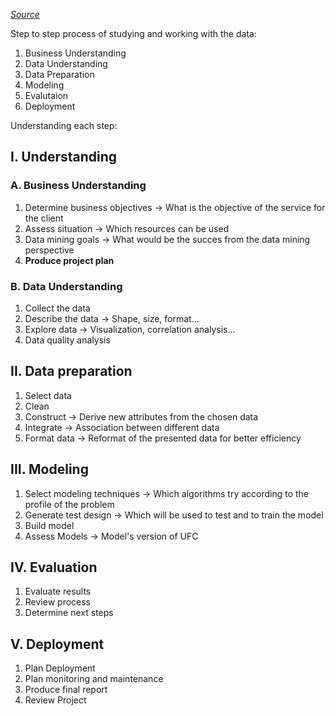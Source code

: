 *[Source](https://www.datascience-pm.com/crisp-dm-2/)*

Step to step process of studying and working with the data:
1. Business Understanding
2. Data Understanding
3. Data Preparation
4. Modeling
5. Evalutaion
6. Deployment

Understanding each step:
## I. Understanding
### A. Business Understanding
1. Determine business objectives -> What is the objective of the service for the client
2. Assess situation -> Which resources can be used
3. Data mining goals -> What would be the succes from the data mining perspective
4. **Produce project plan**
### B. Data Understanding
1. Collect the data 
2. Describe the data -> Shape, size, format...
3. Explore data -> Visualization, correlation analysis...
4. Data quality analysis

## II. Data preparation
1. Select data
2. Clean
3. Construct -> Derive new attributes from the chosen data
4. Integrate -> Association between different data
5. Format data -> Reformat of the presented data for better efficiency

## III. Modeling
1. Select modeling techniques -> Which algorithms try according to the profile of the problem
2. Generate test design -> Which will be used to test and to train the model
3. Build model
4. Assess Models -> Model's version of UFC 

## IV. Evaluation
1. Evaluate results
2. Review process
3. Determine next steps

## V. Deployment
1. Plan Deployment 
2. Plan monitoring and maintenance
3. Produce final report
4. Review Project